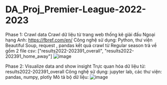 # DA_Proj_Premier-League-2022-2023
Phase 1: Crawl data
  Crawl dữ liệu từ trang web thống kê giải đấu Ngoại hạng Anh: https://fbref.com/en/
  Công nghệ sử dụng: Python, thư viện Beautiful Soup, request , pandas
  kết quả crawl từ Regular season trả về gồm 2 file csv: ["results2022-202391_overall", "results2022-202391_home_away"]
  ![image](https://github.com/HaHuuLuong/DA_Proj_Premier-League-2022-2023/assets/92995259/f33adfda-712e-44ad-bc50-b98928015b02)


Phase 2: Visualize data and show insight
  Trực quan hóa dữ liệu từ: results2022-202391_overall
  Công nghệ sử dụng: jupyter lab, các thư viện: pandas, numpy, plotly
  Mô tả bộ dữ liệu:
  ![image](https://github.com/HaHuuLuong/DA_Proj_Premier-League-2022-2023/assets/92995259/9819fe54-fd69-4c92-9381-a0a844753387)

